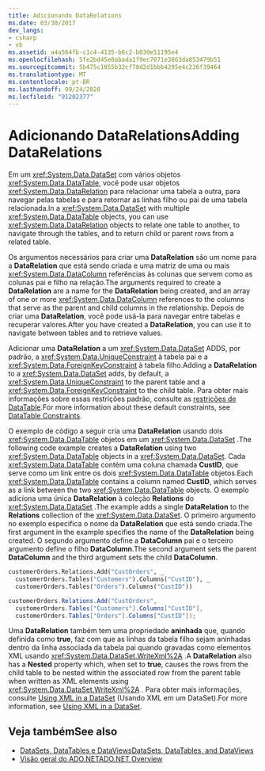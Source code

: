 ```yaml
---
title: Adicionando DataRelations
ms.date: 03/30/2017
dev_langs:
- csharp
- vb
ms.assetid: a4a564fb-c1c4-4135-b6c2-b030e51195e4
ms.openlocfilehash: 5fe2bd45e0abada1f9ec7071e3863da853479b51
ms.sourcegitcommit: 5b475c1855b32cf78d2d1bbb4295e4c236f39464
ms.translationtype: MT
ms.contentlocale: pt-BR
ms.lasthandoff: 09/24/2020
ms.locfileid: "91202377"
---
```

# <a name="adding-datarelations"></a><span data-ttu-id="2e192-102">Adicionando DataRelations</span><span class="sxs-lookup"><span data-stu-id="2e192-102">Adding DataRelations</span></span>

<span data-ttu-id="2e192-103">Em um <xref:System.Data.DataSet> com vários objetos <xref:System.Data.DataTable>, você pode usar objetos <xref:System.Data.DataRelation> para relacionar uma tabela a outra, para navegar pelas tabelas e para retornar as linhas filho ou pai de uma tabela relacionada.</span><span class="sxs-lookup"><span data-stu-id="2e192-103">In a <xref:System.Data.DataSet> with multiple <xref:System.Data.DataTable> objects, you can use <xref:System.Data.DataRelation> objects to relate one table to another, to navigate through the tables, and to return child or parent rows from a related table.</span></span>  
  
 <span data-ttu-id="2e192-104">Os argumentos necessários para criar uma **DataRelation** são um nome para a **DataRelation** que está sendo criada e uma matriz de uma ou mais <xref:System.Data.DataColumn> referências às colunas que servem como as colunas pai e filho na relação.</span><span class="sxs-lookup"><span data-stu-id="2e192-104">The arguments required to create a **DataRelation** are a name for the **DataRelation** being created, and an array of one or more <xref:System.Data.DataColumn> references to the columns that serve as the parent and child columns in the relationship.</span></span> <span data-ttu-id="2e192-105">Depois de criar uma **DataRelation**, você pode usá-la para navegar entre tabelas e recuperar valores.</span><span class="sxs-lookup"><span data-stu-id="2e192-105">After you have created a **DataRelation**, you can use it to navigate between tables and to retrieve values.</span></span>  
  
 <span data-ttu-id="2e192-106">Adicionar uma **DataRelation** a um <xref:System.Data.DataSet> ADDS, por padrão, a <xref:System.Data.UniqueConstraint> à tabela pai e a <xref:System.Data.ForeignKeyConstraint> à tabela filho.</span><span class="sxs-lookup"><span data-stu-id="2e192-106">Adding a **DataRelation** to a <xref:System.Data.DataSet> adds, by default, a <xref:System.Data.UniqueConstraint> to the parent table and a <xref:System.Data.ForeignKeyConstraint> to the child table.</span></span> <span data-ttu-id="2e192-107">Para obter mais informações sobre essas restrições padrão, consulte as [restrições de DataTable](datatable-constraints.md).</span><span class="sxs-lookup"><span data-stu-id="2e192-107">For more information about these default constraints, see [DataTable Constraints](datatable-constraints.md).</span></span>  
  
 <span data-ttu-id="2e192-108">O exemplo de código a seguir cria uma **DataRelation** usando dois <xref:System.Data.DataTable> objetos em um <xref:System.Data.DataSet> .</span><span class="sxs-lookup"><span data-stu-id="2e192-108">The following code example creates a **DataRelation** using two <xref:System.Data.DataTable> objects in a <xref:System.Data.DataSet>.</span></span> <span data-ttu-id="2e192-109">Cada <xref:System.Data.DataTable> contém uma coluna chamada **CustID**, que serve como um link entre os dois <xref:System.Data.DataTable> objetos.</span><span class="sxs-lookup"><span data-stu-id="2e192-109">Each <xref:System.Data.DataTable> contains a column named **CustID**, which serves as a link between the two <xref:System.Data.DataTable> objects.</span></span> <span data-ttu-id="2e192-110">O exemplo adiciona uma única **DataRelation** à coleção **Relations** do <xref:System.Data.DataSet> .</span><span class="sxs-lookup"><span data-stu-id="2e192-110">The example adds a single **DataRelation** to the **Relations** collection of the <xref:System.Data.DataSet>.</span></span> <span data-ttu-id="2e192-111">O primeiro argumento no exemplo especifica o nome da **DataRelation** que está sendo criada.</span><span class="sxs-lookup"><span data-stu-id="2e192-111">The first argument in the example specifies the name of the **DataRelation** being created.</span></span> <span data-ttu-id="2e192-112">O segundo argumento define a **DataColumn** pai e o terceiro argumento define o filho **DataColumn**.</span><span class="sxs-lookup"><span data-stu-id="2e192-112">The second argument sets the parent **DataColumn** and the third argument sets the child **DataColumn**.</span></span>  
  
```vb  
customerOrders.Relations.Add("CustOrders", _  
  customerOrders.Tables("Customers").Columns("CustID"), _  
  customerOrders.Tables("Orders").Columns("CustID"))  
```  
  
```csharp  
customerOrders.Relations.Add("CustOrders",  
  customerOrders.Tables["Customers"].Columns["CustID"],  
  customerOrders.Tables["Orders"].Columns["CustID"]);  
```  
  
 <span data-ttu-id="2e192-113">Uma **DataRelation** também tem uma propriedade **aninhada** que, quando definida como **true**, faz com que as linhas da tabela filho sejam aninhadas dentro da linha associada da tabela pai quando gravadas como elementos XML usando <xref:System.Data.DataSet.WriteXml%2A> .</span><span class="sxs-lookup"><span data-stu-id="2e192-113">A **DataRelation** also has a **Nested** property which, when set to **true**, causes the rows from the child table to be nested within the associated row from the parent table when written as XML elements using <xref:System.Data.DataSet.WriteXml%2A> .</span></span> <span data-ttu-id="2e192-114">Para obter mais informações, consulte [Using XML in a DataSet](using-xml-in-a-dataset.md) (Usando XML em um DataSet).</span><span class="sxs-lookup"><span data-stu-id="2e192-114">For more information, see [Using XML in a DataSet](using-xml-in-a-dataset.md).</span></span>  
  
## <a name="see-also"></a><span data-ttu-id="2e192-115">Veja também</span><span class="sxs-lookup"><span data-stu-id="2e192-115">See also</span></span>

- [<span data-ttu-id="2e192-116">DataSets, DataTables e DataViews</span><span class="sxs-lookup"><span data-stu-id="2e192-116">DataSets, DataTables, and DataViews</span></span>](index.md)
- [<span data-ttu-id="2e192-117">Visão geral do ADO.NET</span><span class="sxs-lookup"><span data-stu-id="2e192-117">ADO.NET Overview</span></span>](../ado-net-overview.md)
